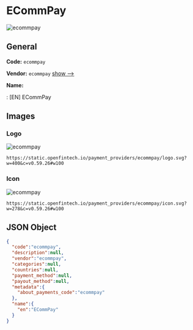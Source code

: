 
# ECommPay 
![ecommpay](https://static.openfintech.io/payment_providers/ecommpay/logo.svg?w=400&c=v0.59.26#w100)  

## General 
 
**Code:** `ecommpay` 
 
**Vendor:** `ecommpay` [show -->](/vendors/ecommpay/) 
 
**Name:** 
 
:	[EN] ECommPay 
 

## Images 

### Logo 
 
![ecommpay](https://static.openfintech.io/payment_providers/ecommpay/logo.svg?w=400&c=v0.59.26#w100)  

```
https://static.openfintech.io/payment_providers/ecommpay/logo.svg?w=400&c=v0.59.26#w100
```  

### Icon 
 
![ecommpay](https://static.openfintech.io/payment_providers/ecommpay/icon.svg?w=278&c=v0.59.26#w100)  

```
https://static.openfintech.io/payment_providers/ecommpay/icon.svg?w=278&c=v0.59.26#w100
```  

## JSON Object 

```json
{
  "code":"ecommpay",
  "description":null,
  "vendor":"ecommpay",
  "categories":null,
  "countries":null,
  "payment_method":null,
  "payout_method":null,
  "metadata":{
    "about_payments_code":"ecommpay"
  },
  "name":{
    "en":"ECommPay"
  }
}
```  
